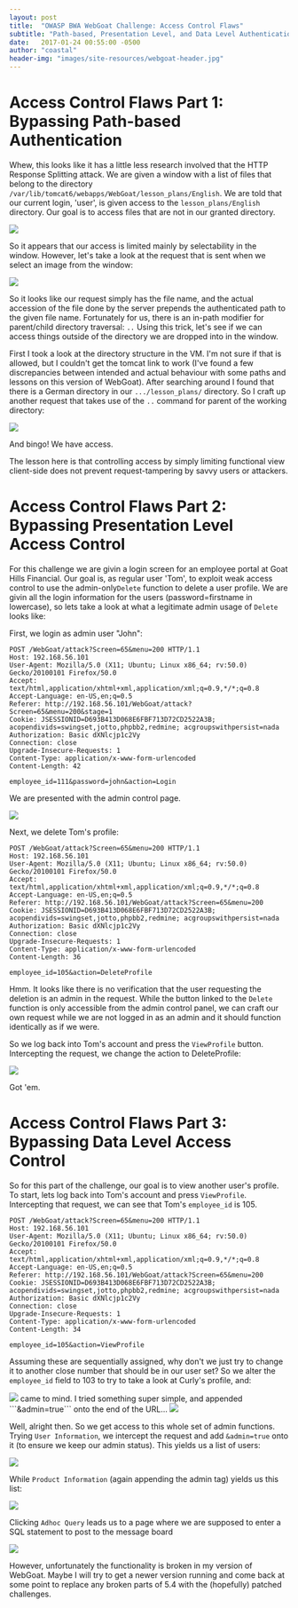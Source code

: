 ```yaml
---
layout: post
title:  "OWASP BWA WebGoat Challenge: Access Control Flaws"
subtitle: "Path-based, Presentation Level, and Data Level Authentication Bypass"
date:   2017-01-24 00:55:00 -0500
author: "coastal"
header-img: "images/site-resources/webgoat-header.jpg"
---
```

# Access Control Flaws Part 1: Bypassing Path-based Authentication
Whew, this looks like it has a little less research involved that the HTTP Response Splitting attack. We are given a window with a list of files that belong to the directory ```/var/lib/tomcat6/webapps/WebGoat/lesson_plans/English```. We are told that our current login, 'user', is given access to the ```lesson_plans/English``` directory. Our goal is to access files that are not in our granted directory.

<img src= "{{ site.baseurl }}/images/webgoat/2017-01-24-webgoat_part_2/part2window.jpg">

So it appears that our access is limited mainly by selectability in the window. However, let's take a look at the request that is sent when we select an image from the window:

<img src="{{ site.baseurl }}/images/webgoat/2017-01-24-webgoat_part_2part2request.jpg">

So it looks like our request simply has the file name, and the actual accession of the file done by the server prepends the authenticated path to the given file name. Fortunately for us, there is an in-path modifier for parent/child directory traversal: ```..``` Using this trick, let's see if we can access things outside of the directory we are dropped into in the window.

First I took a look at the directory structure in the VM. I'm not sure if that is allowed, but I couldn't get the tomcat link to work (I've found a few discrepancies between intended and actual behaviour with some paths and lessons on this version of WebGoat). After searching around I found that there is a German directory in our ```.../lesson_plans/``` directory. So I craft up another request that takes use of the ```..``` command for parent of the working directory:

<img src=" {{ site.baseurl }}/images/webgoat/2017-01-24-webgoat_part_2/part2requestattempt.jpg">

And bingo! We have access.

The lesson here is that controlling access by simply limiting functional view client-side does not prevent request-tampering by savvy users or attackers.

# Access Control Flaws Part 2: Bypassing Presentation Level Access Control
For this challenge we are givin a login screen for an employee portal at Goat Hills Financial. Our goal is, as regular user 'Tom', to exploit weak access control to use the admin-only```Delete``` function to delete a user profile. We are givin all the login information for the users (password=firstname in lowercase), so lets take a look at what a legitimate admin usage of ```Delete``` looks like:

First, we login as admin user "John":

```
POST /WebGoat/attack?Screen=65&menu=200 HTTP/1.1
Host: 192.168.56.101
User-Agent: Mozilla/5.0 (X11; Ubuntu; Linux x86_64; rv:50.0) Gecko/20100101 Firefox/50.0
Accept: text/html,application/xhtml+xml,application/xml;q=0.9,*/*;q=0.8
Accept-Language: en-US,en;q=0.5
Referer: http://192.168.56.101/WebGoat/attack?Screen=65&menu=200&stage=1
Cookie: JSESSIONID=D693B413D068E6FBF713D72CD2522A3B; acopendivids=swingset,jotto,phpbb2,redmine; acgroupswithpersist=nada
Authorization: Basic dXNlcjp1c2Vy
Connection: close
Upgrade-Insecure-Requests: 1
Content-Type: application/x-www-form-urlencoded
Content-Length: 42

employee_id=111&password=john&action=Login
```

We are presented with the admin control page.

<img src="{{ site.baseurl }}/images/webgoat/2017-01-24-webgoat_part_2/admin-page.jpg">

Next, we delete Tom's profile:

```
POST /WebGoat/attack?Screen=65&menu=200 HTTP/1.1
Host: 192.168.56.101
User-Agent: Mozilla/5.0 (X11; Ubuntu; Linux x86_64; rv:50.0) Gecko/20100101 Firefox/50.0
Accept: text/html,application/xhtml+xml,application/xml;q=0.9,*/*;q=0.8
Accept-Language: en-US,en;q=0.5
Referer: http://192.168.56.101/WebGoat/attack?Screen=65&menu=200
Cookie: JSESSIONID=D693B413D068E6FBF713D72CD2522A3B; acopendivids=swingset,jotto,phpbb2,redmine; acgroupswithpersist=nada
Authorization: Basic dXNlcjp1c2Vy
Connection: close
Upgrade-Insecure-Requests: 1
Content-Type: application/x-www-form-urlencoded
Content-Length: 36

employee_id=105&action=DeleteProfile
```
Hmm. It looks like there is no verification that the user requesting the deletion is an admin in the request. While the button linked to the ```Delete``` function is only accessible from the admin control panel, we can craft our own request while we are not logged in as an admin and it should function identically as if we were.

So we log back into Tom's account and press the ```ViewProfile``` button. Intercepting the request, we change the action to DeleteProfile:

<img src="{{ site.baseurl }}/images/webgoat/2017-01-24-webgoat_part_2/tom-delete.jpg">

Got 'em.

# Access Control Flaws Part 3: Bypassing Data Level Access Control
So for this part of the challenge, our goal is to view another user's profile. To start, lets log back into Tom's account and press ```ViewProfile```. Intercepting that request, we can see that Tom's ```employee_id``` is 105. 

```
POST /WebGoat/attack?Screen=65&menu=200 HTTP/1.1
Host: 192.168.56.101
User-Agent: Mozilla/5.0 (X11; Ubuntu; Linux x86_64; rv:50.0) Gecko/20100101 Firefox/50.0
Accept: text/html,application/xhtml+xml,application/xml;q=0.9,*/*;q=0.8
Accept-Language: en-US,en;q=0.5
Referer: http://192.168.56.101/WebGoat/attack?Screen=65&menu=200
Cookie: JSESSIONID=D693B413D068E6FBF713D72CD2522A3B; acopendivids=swingset,jotto,phpbb2,redmine; acgroupswithpersist=nada
Authorization: Basic dXNlcjp1c2Vy
Connection: close
Upgrade-Insecure-Requests: 1
Content-Type: application/x-www-form-urlencoded
Content-Length: 34

employee_id=105&action=ViewProfile
```
Assuming these are sequentially assigned, why don't we just try to change it to another close number that should be in our user set? So we alter the ```employee_id``` field to 103 to try to take a look at Curly's profile, and:

<img src="{{ site.baseurl }}/images/webgoat/2017-01-24-webgoat_part_2/tom-view.jpg">
came to mind. I tried something super simple, and appended ```&admin=true``` onto the end of the URL...

<img src="{{ site.baseurl }}/images/webgoat/2017-01-24-webgoat_part_2/admin-functions.jpg">

Well, alright then. So we get access to this whole set of admin functions. Trying ```User Information```, we intercept the request and add ```&admin=true``` onto it (to ensure we keep our admin status). This yields us a list of users:

<img src="{{ site.baseurl }}/images/webgoat/2017-01-24-webgoat_part_2/admin-function-users.jpg">

While ```Product Information``` (again appending the admin tag) yields us this list:

<img src="{{ site.baseurl }}/images/webgoat/2017-01-24-webgoat_part_2/admin-function-products.jpg">

Clicking ```Adhoc Query``` leads us to a page where we are supposed to enter a SQL statement to post to the message board

<img src="{{ site.baseurl }}/images/webgoat/2017-01-24-webgoat_part_2/admin-function-sql.jpg">

However, unfortunately the functionality is broken in my version of WebGoat. Maybe I will try to get a newer version running and come back at some point to replace any broken parts of 5.4 with the (hopefully) patched challenges.